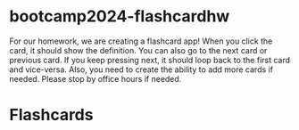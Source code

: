 # bootcamp2024-flashcardhw
For our homework, we are creating a flashcard app! When you click the card, it should show the definition. You can also go to the next card or previous card. If you keep pressing next, it should loop back to the first card and vice-versa. Also, you need to create the ability to add more cards if needed. Please stop by office hours if needed.
# Flashcards
